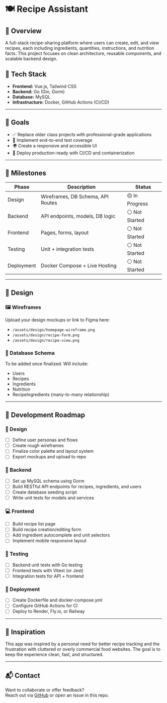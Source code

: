 # 🍽️ Recipe Assistant

## 📌 Overview
A full-stack recipe-sharing platform where users can create, edit, and view recipes, each including ingredients, quantities, instructions, and nutrition facts. This project focuses on clean architecture, reusable components, and scalable backend design.

## 🧪 Tech Stack
- **Frontend:** Vue.js, Tailwind CSS
- **Backend:** Go (Gin, Gorm)
- **Database:** MySQL
- **Infrastructure:** Docker, GitHub Actions (CI/CD)

---

## 🎯 Goals
- ✅ Replace older class projects with professional-grade applications
- 🧪 Implement end-to-end test coverage
- 🌍 Create a responsive and accessible UI
- 🚀 Deploy production-ready with CI/CD and containerization

---

## 🧱 Milestones

| Phase      | Description                        | Status         |
|------------|------------------------------------|----------------|
| Design     | Wireframes, DB Schema, API Routes  | 🟡 In Progress |
| Backend    | API endpoints, models, DB logic    | ⚪ Not Started  |
| Frontend   | Pages, forms, layout               | ⚪ Not Started  |
| Testing    | Unit + integration tests           | ⚪ Not Started  |
| Deployment | Docker Compose + Live Hosting      | ⚪ Not Started  |

---

## 🎨 Design

### 🖼️ Wireframes
Upload your design mockups or link to Figma here:

- `/assets/design/homepage-wireframe.png`
- `/assets/design/recipe-form.png`
- `/assets/design/recipe-view.png`

### 🧾 Database Schema
To be added once finalized. Will include:

- Users
- Recipes
- Ingredients
- Nutrition
- RecipeIngredients (many-to-many relationship)

---

## 🚧 Development Roadmap

### 🧱 Design
- [ ] Define user personas and flows
- [ ] Create rough wireframes
- [ ] Finalize color palette and layout system
- [ ] Export mockups and upload to repo

### 🔧 Backend
- [ ] Set up MySQL schema using Gorm
- [ ] Build RESTful API endpoints for recipes, ingredients, and users
- [ ] Create database seeding script
- [ ] Write unit tests for models and services

### 💻 Frontend
- [ ] Build recipe list page
- [ ] Build recipe creation/editing form
- [ ] Add ingredient autocomplete and unit selectors
- [ ] Implement mobile responsive layout

### 🧪 Testing
- [ ] Backend unit tests with Go testing
- [ ] Frontend tests with Vitest (or Jest)
- [ ] Integration tests for API + frontend

### 🚀 Deployment
- [ ] Create Dockerfile and docker-compose.yml
- [ ] Configure GitHub Actions for CI
- [ ] Deploy to Render, Fly.io, or Railway

---

## 🧠 Inspiration

This app was inspired by a personal need for better recipe tracking and the frustration with cluttered or overly commercial food websites. The goal is to keep the experience clean, fast, and structured.

---

## 📬 Contact

Want to collaborate or offer feedback?  
Reach out via [GitHub](https://github.com/tyreesamurai) or open an issue in this repo.
